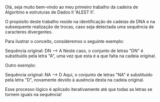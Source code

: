 Olá, seja muito bem-vindo ao meu primeiro trabalho da cadeira de Algoritmo e estruturas de Dados II 'ALEST II'. 

O propósito deste trabalho reside na identificação de cadeias de DNA e na subsequente realização de trocas, caso seja detectada uma sequência de caracteres divergentes.

Para ilustrar o conceito, consideremos o seguinte exemplo:

Sequência original: DN --> A
Neste caso, o conjunto de letras "DN" é substituído pela letra "A", uma vez que esta é a que falta na cadeia original.

Outro exemplo:

Sequência original: NA --> D
Aqui, o conjunto de letras "NA" é substituído pela letra "D", novamente devido à ausência desta na cadeia original.

Esse processo lógico é aplicado iterativamente até que todas as letras se tornem iguais na sequência!